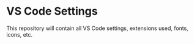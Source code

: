 # VS Code Settings

This repository will contain all VS Code settings, extensions used, fonts, icons, etc.
